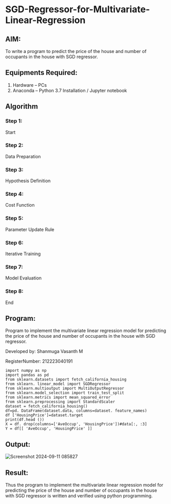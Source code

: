 # SGD-Regressor-for-Multivariate-Linear-Regression

## AIM:
To write a program to predict the price of the house and number of occupants in the house with SGD regressor.

## Equipments Required:
1. Hardware – PCs
2. Anaconda – Python 3.7 Installation / Jupyter notebook

## Algorithm
### Step 1: 
Start 
### Step 2:
Data Preparation 
### Step 3:
Hypothesis Definition 
### Step 4:
Cost Function 
### Step 5: 
Parameter Update Rule 
### Step 6: 
Iterative Training 
### Step 7:
Model Evaluation 
### Step 8:
End

## Program:

Program to implement the multivariate linear regression model for predicting the price of the house and number of occupants in the house with SGD regressor.

Developed by: Shanmuga Vasanth M

RegisterNumber: 212223040191

```
import numpy as np 
import pandas as pd 
from sklearn.datasets import fetch_california_housing 
from sklearn. linear_model import SGDRegressor 
from sklearn.multioutput import MultiOutputRegressor 
from sklearn.model_selection import train_test_split 
from sklearn.metrics import mean_squared_error 
from sklearn.preprocessing import StandardScaler
dataset = fetch_california_housing()
df=pd. DataFrame(dataset.data, columns=dataset. feature_names)
df ['HousingPrice']=dataset.target
print(df.head ())
X = df. drop(columns=['AveOccup', 'HousingPrice'])#data[:, :3]
Y = df[[ 'AveOccup', 'HousingPrice' ]]
```

## Output:

![Screenshot 2024-09-11 085827](https://github.com/user-attachments/assets/2891e293-b10d-4631-897e-3fcd14f30e61)

## Result:
Thus the program to implement the multivariate linear regression model for predicting the price of the house and number of occupants in the house with SGD regressor is written and verified using python programming.
